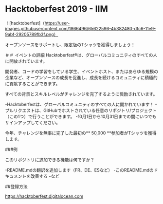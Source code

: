 # Hacktoberfest 2019 - IIM

！[hacktoberfest]（https://user-images.githubusercontent.com/1866496/65622596-4b382480-dfc6-11e9-9abf-29205789fb3f.png）

オープンソースをサポートし、限定版のTシャツを獲得しましょう！

＃＃ イベントの詳細
Hacktoberfest®は、グローバルコミュニティのすべての人に開放されています。

開発者、コードの学習をしている学生、イベントホスト、またはあらゆる規模の企業など、オープンソースの成長を促進し、成長を続けるコミュニティに積極的に貢献することができます。

すべての背景とスキルレベルがチャレンジを完了するように奨励されています。

-Hacktoberfestは、グローバルコミュニティのすべての人に開かれています！
-プルリクエストは、GitHubでホストされている任意のリポジトリ/プロジェクト（この1つ）で行うことができます。
-10月1日から10月31日までの間にいつでもサインアップしてください。

今年、チャレンジを無事に完了した最初の** 50,000 **参加者がTシャツを獲得します。

###例

このリポジトリに追加できる機能は何ですか？

-README.mdの翻訳を追加します（FR、DE、ESなど）
-このREADME.mdのドキュメントを改善する
-など

##登録方法

https://hacktoberfest.digitalocean.com
